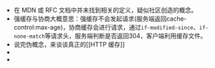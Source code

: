 - 在 MDN 或 RFC 文档中并未找到相关的定义，疑似社区创造的概念。
- 强缓存与协商大概意思：强缓存不会发起请求(服务端返回cache-control:max-age)，协商缓存会进行请求，通过`if-modified-since`、`if-none-match`等请求头，服务端判断是否返回304，客户端利用缓存文件。
- 说完伪概念，来谈谈真正的[[HTTP 缓存]]
-
-